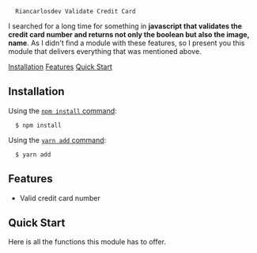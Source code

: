 ```
  Riancarlosdev Validate Credit Card
```

I searched for a long time for something in **javascript that validates the credit card number and returns not only the boolean but also the image, name**. As I didn't find a module with these features, so I present you this module that delivers everything that was mentioned above.

[Installation](##installation)
[Features](##features)
[Quick Start](##quick-start)

## Installation

Using the
[`npm install` command](https://docs.npmjs.com/getting-started/installing-npm-packages-locally):

```console
  $ npm install
```

Using the
[`yarn add` command](https://classic.yarnpkg.com/lang/en/docs/cli/install/):

```console
  $ yarn add
```

## Features

- Valid credit card number

## Quick Start

Here is all the functions this module has to offer.

```javascript

```
